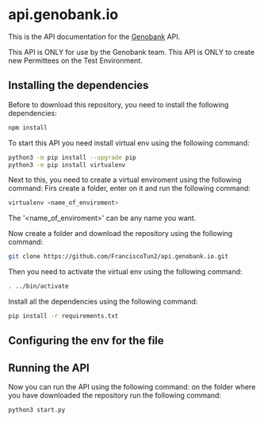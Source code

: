 # api.genobank.io

This is the API documentation for the [Genobank](https://genobank.io) API.

This API is ONLY for use by the Genobank team.
This API is ONLY to create new Permittees on the Test Environment.

## Installing the dependencies
Before to download this repository, you need to install the following dependencies:

```sh
npm install
```


To start this API you need install virtual env using the following command:

```sh
python3 -m pip install --upgrade pip
python3 -m pip install virtualenv
```

Next to this, you need to create a virtual enviroment using the following command:
Firs create a folder, enter on it and run the following command:


```sh
virtualenv <name_of_enviroment>
```

The '<name_of_enviroment>' can be any name you want.

Now create a folder and download the repository using the following command:

```sh
git clone https://github.com/FranciscoTun2/api.genobank.io.git
```


Then you need to activate the virtual env using the following command:

```sh
. ../bin/activate
```

Install all the dependencies using the following command:
```sh
pip install -r requirements.txt
```

## Configuring the env for the file


## Running the API

Now you can run the API using the following command:
on the folder where you have downloaded the repository run the following command:
```sh
python3 start.py
```